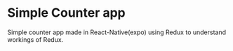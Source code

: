 # Simple Counter app

Simple counter app made in React-Native(expo) using Redux to understand workings of Redux.

